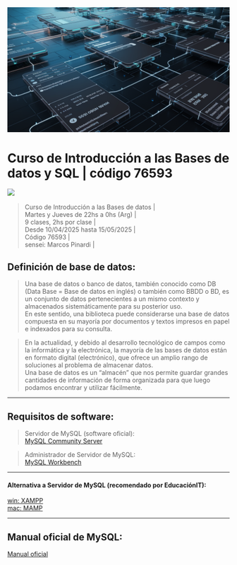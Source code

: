 <img src="extras/header.png">

# Curso de Introducción a las Bases de datos y SQL | código 76593

<img src="https://img.shields.io/badge/MySQL-4D9EB1?style=for-the-badge&logo=mysql&logoColor=white">

> Curso de Introducción a las Bases de datos |      
> Martes y Jueves de 22hs a 0hs (Arg) |      
> 9 clases, 2hs por clase |      
> Desde 10/04/2025 hasta 15/05/2025 |     
> Código 76593 |    
> sensei: Marcos Pinardi |  

## Definición de base de datos:

> Una base de datos o banco de datos, también conocido como DB (Data Base = Base de datos en inglés) o también como BBDD o BD, es un conjunto de datos pertenecientes a un mismo contexto y almacenados sistemáticamente para su posterior uso.  
> En este sentido, una biblioteca puede considerarse una base de datos compuesta en su mayoría por documentos y textos impresos en papel e indexados para su consulta.  

> En la actualidad, y debido al desarrollo tecnológico de campos como la informática y la electrónica, la mayoría de las bases de datos están en formato digital (electrónico), que ofrece un amplio rango de soluciones al problema de almacenar datos.  
> Una base de datos es un “almacén” que nos permite guardar grandes cantidades de información de forma organizada para que luego podamos encontrar y utilizar fácilmente.  

----
## Requisitos de software:

> Servidor de MySQL (software oficial):  
[MySQL Community Server](https://downloads.mysql.com/archives/community/)

> Administrador de Servidor de MySQL:   
[MySQL Workbench](https://downloads.mysql.com/archives/workbench/)


----
#### Alternativa a Servidor de MySQL (recomendado por EducaciónIT):
[win: XAMPP](https://www.apachefriends.org/)  
[mac: MAMP](https://www.mamp.info/en/mac/)

----
## Manual oficial de MySQL:  
[Manual oficial](https://dev.mysql.com/doc/refman/8.0/en/sql-statements.html)

